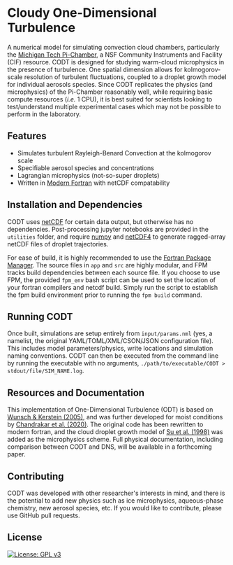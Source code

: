 # Cloudy One-Dimensional Turbulence

A numerical model for simulating convection cloud chambers, particularly the [Michigan Tech Pi-Chamber](https://doi.org/10.1175/BAMS-D-15-00203.1), a NSF Community Instruments and Facility (CIF) resource. CODT is designed for studying warm-cloud microphysics in the presence of turbulence. One spatial dimension allows for kolmogorov-scale resolution of turbulent fluctuations, coupled to a droplet growth model for individual aerosols species. Since CODT replicates the physics (and microphysics) of the Pi-Chamber reasonably well, while requiring basic compute resources (*i.e.* 1 CPU), it is best suited for scientists looking to test/understand multiple experimental cases which may not be possible to perform in the laboratory. 


## Features

- Simulates turbulent Rayleigh-Benard Convection at the kolmogorov scale
- Specifiable aerosol species and concentrations
- Lagrangian microphysics (not-so-super droplets)
- Written in [Modern Fortran](https://fortran-lang.org) with netCDF compatability


## Installation and Dependencies

CODT uses [netCDF](https://docs.unidata.ucar.edu/netcdf-fortran/current/) for certain data output, but otherwise has no dependencies. Post-processing jupyter notebooks are provided in the `utilities` folder, and require [numpy](https://numpy.org) and [netCDF4](https://unidata.github.io/netcdf4-python/) to generate ragged-array netCDF files of droplet trajectories.

For ease of build, it is highly recommended to use the [Fortran Package Manager](https://fpm.fortran-lang.org). The source files in `app` and `src` are highly modular, and FPM tracks build dependencies between each source file. If you choose to use FPM, the provided `fpm_env` bash script can be used to set the location of your fortran compilers and netcdf build. Simply run the script to establish the fpm build environment prior to running the `fpm build` command.

## Running CODT

Once built, simulations are setup entirely from `input/params.nml` (yes, a namelist, the original YAML/TOML/XML/CSON/JSON configuration file). This includes model parameters/physics, write locations and simulation naming conventions. CODT can then be executed from the command line by running the executable with no arguments, `./path/to/executable/CODT > stdout/file/SIM_NAME.log`.

## Resources and Documentation

This implementation of One-Dimensional Turbulence (ODT) is based on [Wunsch & Kerstein (2005)](https://doi.org/10.1017/S0022112004003258), and was further developed for moist conditions by [Chandrakar et al. (2020)](https://doi.org/10.1017/jfm.2019.895). The original code has been rewritten to modern fortran, and the cloud droplet growth model of [Su et al. (1998)](https://doi.org/10.1016/S0169-8095(98)00039-8) was added as the microphysics scheme. Full physical documentation, including comparison between CODT and DNS, will be available in a forthcoming paper.

## Contributing

CODT was developed with other researcher's interests in mind, and there is the potential to add new physics such as ice microphysics, aqueous-phase chemistry, new aerosol species, etc. If you would like to contribute, please use GitHub pull requests.

## License

[![License: GPL v3](https://img.shields.io/badge/License-GPLv3-blue.svg)](https://www.gnu.org/licenses/gpl-3.0)
